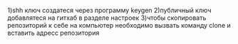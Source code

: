 1)shh ключ создатеся через программу keygen
2)публичный ключ добавлятеся на гитхаб в разделе настроек
3)чтобы скопировать репозиторий к себе на компьютер необходимо вызвать команду clone и вставить адресс репозитория 
